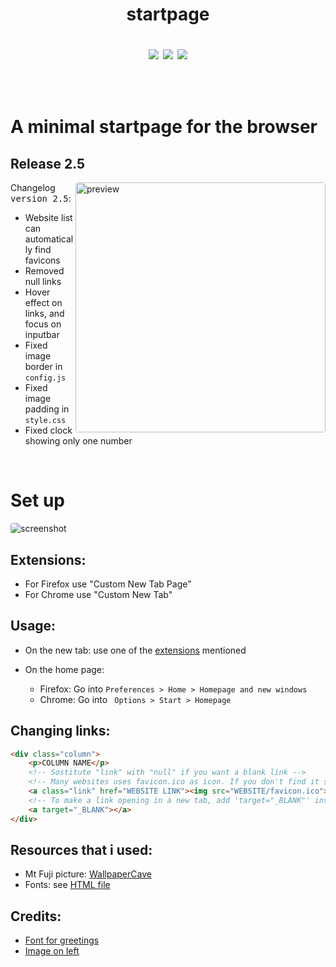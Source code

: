 <h1 align="center">startpage
<p align="center">
<img src="https://img.shields.io/github/license/alededorigo/kanji?color=%23cd58f4&style=flat">
<img src="https://img.shields.io/github/v/release/alededorigo/kanji?color=ee4f84&include_prereleases&style=flat">
<img src="https://img.shields.io/github/last-commit/alededorigo/kanji?color=%231ce590&style=flat">
</p>
</h1>


<br />

# A minimal startpage for the browser
  
## Release 2.5 <img alt="" align="right" src="https://img.shields.io/github/repo-size/alededorigo/kanji?color=%2358d0f4&style=flat"/>

<a href="https://github.com/Alededorigo/Kanji/releases/tag/2.5">
  <img style="border-radius: 4px" src="https://res.cloudinary.com/dn3cdvdix/image/upload/v1621709359/cover.png" alt="preview" align="right" width="400px"/>
</a>


Changelog <kbd>version 2.5</kbd>:
* Website list can automatically find favicons
* Removed null links
* Hover effect on links, and focus on inputbar
* Fixed image border in `config.js`
* Fixed image padding in `style.css`
* Fixed clock showing only one number

<br />

# Set up

<img style="border-radius: 4px" src="https://res.cloudinary.com/dn3cdvdix/image/upload/v1615300936/preview_nosmbp.gif" alt="screenshot"/>

## Extensions:
* For Firefox use "Custom New Tab Page"
* For Chrome use "Custom New Tab"

## Usage:
- On the new tab: use one of the [extensions](#extensions) mentioned

- On the home page:
    * Firefox: Go into
    ```Preferences > Home > Homepage and new windows```
    * Chrome: Go into
    ``` Options > Start > Homepage```

## Changing links:
```html
<div class="column">
    <p>COLUMN NAME</p>
    <!-- Sostitute "link" with "null" if you want a blank link -->
    <!-- Many websites uses favicon.ico as icon. If you don't find it smiply download a png/ico/svg icon and put its path <img src="HERE"> -->
    <a class="link" href="WEBSITE LINK"><img src="WEBSITE/favicon.ico">WEBSITE NAME</a>
    <!-- To make a link opening in a new tab, add 'target="_BLANK"' inside the link tag -->
    <a target="_BLANK"></a>
</div>
```

## Resources that i used:
* Mt Fuji picture: [WallpaperCave](https://wallpapercave.com/mt-fuji-wallpaper)
* Fonts: see [HTML file](https://github.com/Alededorigo/Kanji/blob/main/index.html)

## Credits:
* [Font for greetings](https://www.1001fonts.com/electroharmonix-font.html)
* [Image on left](https://wallpapercave.com/mt-fuji-wallpaper)